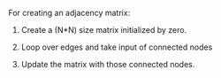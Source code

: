 For creating an adjacency matrix:

1. Create a (N*N) size matrix initialized by zero.


2. Loop over edges and take input of connected nodes


3. Update the matrix with those connected nodes. 

